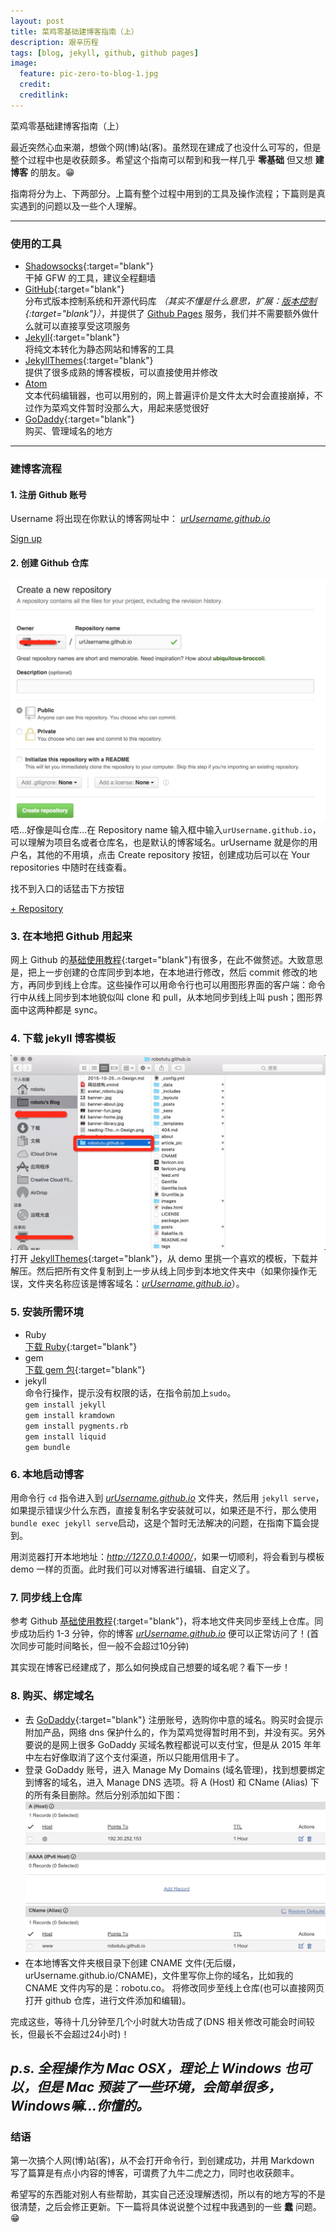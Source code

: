 ```yaml
---
layout: post
title: 菜鸡零基础建博客指南（上）
description: 艰辛历程
tags: [blog, jekyll, github, github pages]
image:
  feature: pic-zero-to-blog-1.jpg
  credit:
  creditlink:
---
```


菜鸡零基础建博客指南（上）

最近突然心血来潮，想做个网(博)站(客)。虽然现在建成了也没什么可写的，但是整个过程中也是收获颇多。希望这个指南可以帮到和我一样几乎 **零基础** 但又想 **建博客** 的朋友。😁

指南将分为上、下两部分。上篇有整个过程中用到的工具及操作流程；下篇则是真实遇到的问题以及一些个人理解。

---

### 使用的工具
- [Shadowsocks](https://portal.shadowsocks.com/aff.php?aff=4491){:target="blank"}
<br>干掉 GFW 的工具，建议全程翻墙
- [GitHub](https://github.com/){:target="blank"}
<br>分布式版本控制系统和开源代码库 *（其实不懂是什么意思，扩展：[版本控制](http://blog.jobbole.com/55304/){:target="blank"}）*，并提供了 [Github Pages](https://pages.github.com/) 服务，我们并不需要额外做什么就可以直接享受这项服务
- [Jekyll](http://jekyll.bootcss.com/){:target="blank"}
<br>将纯文本转化为静态网站和博客的工具
- [JekyllThemes](http://jekyllthemes.org/){:target="blank"}
<br>提供了很多成熟的博客模板，可以直接使用并修改
- [Atom](https://atom.io/)
<br>文本代码编辑器，也可以用别的，网上普遍评价是文件太大时会直接崩掉，不过作为菜鸡文件暂时没那么大，用起来感觉很好
- [GoDaddy](https://www.godaddy.com/){:target="blank"}
<br>购买、管理域名的地方

---

### 建博客流程

#### 1. 注册 Github 账号
Username 将出现在你默认的博客网址中： *<u>urUsername.github.io</u>*
<div markdown="0"><a href="https://github.com/join" class="btn btn-success" target="blank">Sign up</a></div>

#### 2. 创建 Github 仓库
![如图](/article_pic/zero-to-blog-1.png)
唔...好像是叫仓库...在 Repository name 输入框中输入`urUsername.github.io`，可以理解为项目名或者仓库名，也是默认的博客域名。urUsername 就是你的用户名，其他的不用填，点击 Create repository 按钮，创建成功后可以在 Your repositories 中随时在线查看。

找不到入口的话猛击下方按钮
<div markdown="0"><a href="https://github.com/new" class="btn btn-success" target="blank">+ Repository</a></div>

### 3. 在本地把 Github 用起来
网上 Github 的[基础使用教程](http://www.runoob.com/w3cnote/git-guide.html){:target="blank"}有很多，在此不做赘述。大致意思是，把上一步创建的仓库同步到本地，在本地进行修改，然后 commit 修改的地方，再同步到线上仓库。这些操作可以用命令行也可以用图形界面的客户端：命令行中从线上同步到本地貌似叫 clone 和 pull，从本地同步到线上叫 push；图形界面中这两种都是 sync。

### 4. 下载 jekyll 博客模板
![如图](/article_pic/zero-to-blog-2.png)
打开 [JekyllThemes](http://jekyllthemes.org/){:target="blank"}，从 demo 里挑一个喜欢的模板，下载并解压。然后把所有文件复制到上一步从线上同步到本地文件夹中（如果你操作无误，文件夹名称应该是博客域名：*<u>urUsername.github.io</u>*）。

### 5. 安装所需环境

- Ruby
<br>[下载 Ruby](https://www.ruby-lang.org/zh_cn/downloads/){:target="blank"}
- gem
<br>[下载 gem 包](https://ruby.taobao.org/){:target="blank"}
- jekyll
<br>命令行操作，提示没有权限的话，在指令前加上`sudo`。
<br>`gem install jekyll`
<br>`gem install kramdown`
<br>`gem install pygments.rb`
<br>`gem install liquid`
<br>`gem bundle`

### 6. 本地启动博客
用命令行 `cd` 指令进入到 *<u>urUsername.github.io</u>* 文件夹，然后用 `jekyll serve`，如果提示错误少什么东西，直接复制名字安装就可以，如果还是不行，那么使用 `bundle exec jekyll serve`启动，这是个暂时无法解决的问题，在指南下篇会提到。

用浏览器打开本地地址：*<u>http://127.0.0.1:4000/</u>*，如果一切顺利，将会看到与模板 demo 一样的页面。此时我们可以对博客进行编辑、自定义了。

### 7. 同步线上仓库
参考 Github [基础使用教程](http://www.runoob.com/w3cnote/git-guide.html){:target="blank"}，将本地文件夹同步至线上仓库。同步成功后约 1-3 分钟，你的博客 *<u>urUsername.github.io</u>* 便可以正常访问了！(首次同步可能时间略长，但一般不会超过10分钟)

其实现在博客已经建成了，那么如何换成自己想要的域名呢？看下一步！

### 8. 购买、绑定域名
- 去 [GoDaddy](https://www.godaddy.com/){:target="blank"} 注册账号，选购你中意的域名。购买时会提示附加产品，网络 dns 保护什么的，作为菜鸡觉得暂时用不到，并没有买。另外要说的是网上很多 GoDaddy 买域名教程都说可以支付宝，但是从 2015 年年中左右好像取消了这个支付渠道，所以只能用信用卡了。
- 登录 GoDaddy 账号，进入 Manage My Domains (域名管理)，找到想要绑定到博客的域名，进入 Manage DNS 选项。将 A (Host) 和 CName (Alias) 下的所有条目删除。然后分别添加如下图：
![如图](/article_pic/zero-to-blog-3.png)
- 在本地博客文件夹根目录下创建 CNAME 文件(无后缀，urUsername.github.io/CNAME)，文件里写你上你的域名，比如我的 CNAME 文件内写的是：robotu.co。
将修改同步至线上仓库(也可以直接网页打开 github 仓库，进行文件添加和编辑)。

完成这些，等待十几分钟至几个小时就大功告成了(DNS 相关修改可能会时间较长，但最长不会超过24小时)！

*p.s. 全程操作为 Mac OSX，理论上 Windows 也可以，但是 Mac 预装了一些环境，会简单很多，Windows嘛...你懂的。*
---

### 结语
第一次搞个人网(博)站(客)，从不会打开命令行，到创建成功，并用 Markdown 写了篇算是有点小内容的博客，可谓费了九牛二虎之力，同时也收获颇丰。

希望写的东西能对别人有些帮助，其实自己还没理解透彻，所以有的地方写的不是很清楚，之后会修正更新。下一篇将具体说说整个过程中我遇到的一些 **蠢** 问题。😁
